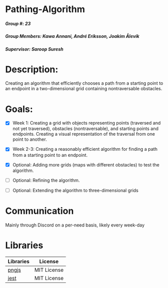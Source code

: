# Pathing-Algorithm
##### Group #: 23
##### Group Members: Kawa Annani, André Eriksson, Joakim Ålevik
##### Supervisor: Saroop Suresh

# Description:
Creating an algorithm that efficiently chooses a path from a starting point
to an endpoint in a two-dimensional grid containing nontraversable
obstacles.

# Goals:
- [X] Week 1: Creating a grid with objects representing points (traversed
and not yet traversed), obstacles (nontraversable), and starting points
and endpoints. Creating a visual representation of the traversal from
one point to another.

- [X] Week 2-3: Creating a reasonably efficient algorithm for finding a path
from a starting point to an endpoint.

- [X] Optional: Adding more grids (maps with different obstacles) to test
the algorithm.

- [ ] Optional: Refining the algorithm.

- [ ] Optional: Extending the algorithm to three-dimensional grids

# Communication 
Mainly through Discord on a per-need basis, likely every week-day

# Libraries

| Libraries     | License       |
| ------------- | ------------- |
| [pngjs](https://github.com/lukeapage/pngjs)  | MIT License  |
| [jest](https://github.com/facebook/jest)     | MIT License  |
